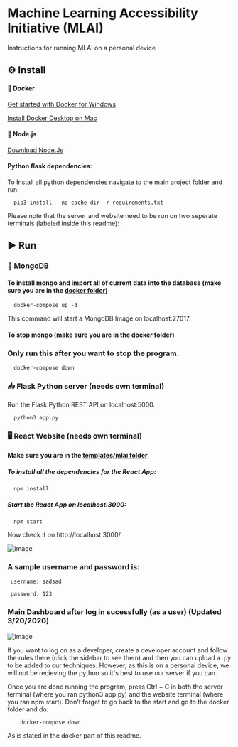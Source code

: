 # Machine Learning Accessibility Initiative (MLAI)

Instructions for running MLAI on a personal device 

## :gear:	 Install
#### :whale:	Docker
  [Get started with Docker for Windows](https://docs.docker.com/docker-for-windows/)

  [Install Docker Desktop on Mac](https://docs.docker.com/docker-for-mac/install/)

#### :large_orange_diamond:	Node.js
  [Download Node.Js](https://nodejs.org/en/download/)

#### Python flask dependencies:
  To Install all python dependencies navigate to the main project folder and run:

      pip3 install --no-cache-dir -r requirements.txt 

Please note that the server and website need to be run on two seperate terminals (labeled inside this readme): 

## :arrow_forward: Run

  ### :leaves:	MongoDB 

  #### To install mongo and import all of current data into the database (make sure you are in the [docker folder](https://github.com/justinphan3110/MLAI-EECS393/tree/master/docker))    
      
      docker-compose up -d

 This command will start a MongoDB Image on localhost:27017

  #### To stop mongo  (make sure you are in the [docker folder](https://github.com/justinphan3110/MLAI-EECS393/tree/master/docker))
  ### Only run this after you want to stop the program.
      docker-compose down

  ### :inbox_tray:	Flask Python server (needs own terminal)

  Run the Flask Python REST API on localhost:5000. 

      python3 app.py

  ### :desktop_computer: React Website (needs own terminal)

  #### Make sure you are in the [templates/mlai folder](https://github.com/justinphan3110/MLAI-EECS393/tree/master/templates/mlai)

  ##### To install all the dependencies for the React App:

      npm install

  ##### Start the React App on localhost:3000:

      npm start

  Now check it on http://localhost:3000/

  ![image](https://user-images.githubusercontent.com/44376091/77139783-be8a9280-6a4d-11ea-8725-06ee3092521d.png)
  

  ### A sample username and password is:

     username: sadsad

     password: 123 

  ### Main Dashboard after log in sucessfully (as a user) (Updated 3/20/2020)

  ![image](https://user-images.githubusercontent.com/44376091/77140059-aebf7e00-6a4e-11ea-822c-76951a385a5d.png)
  
  If you want to log on as a developer, create a developer account and follow the rules there (click the sidebar to see them) and then you can upload a .py to be added to our techniques. However, as this is on a personal device, we will not be recieving the python so it's best to use our server if you can.
  
  Once you are done running the program, press Ctrl + C in both the server terminal (where you ran python3 app.py) and the website terminal (where you ran npm start). Don't forget to go back to the start and go to the docker folder and do: 
  
        docker-compose down
        
As is stated in the docker part of this readme.

